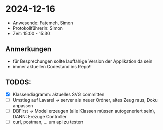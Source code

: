 # 2024-12-16

- Anwesende: Fatemeh, Simon
- Protokollführerin: Simon
- Zeit: 15:00 - 15:30

## Anmerkungen

- für Besprechungen sollte lauffähige Version der Applikation da sein
- immer aktuellen Codestand ins Repo!!

##  TODOS:

- [X] Klassendiagramm: aktuelles SVG committen
- [ ] Umstieg auf Lavarel -> server als neuer Ordner, altes Zeug raus, Doku anpassen
- [ ] DBFirst -> Model erzeugen (alle Klassen müssen autogeneriert sein), DANN: Erezuge Controller
- [ ] curl, postman, ... um api zu testen
